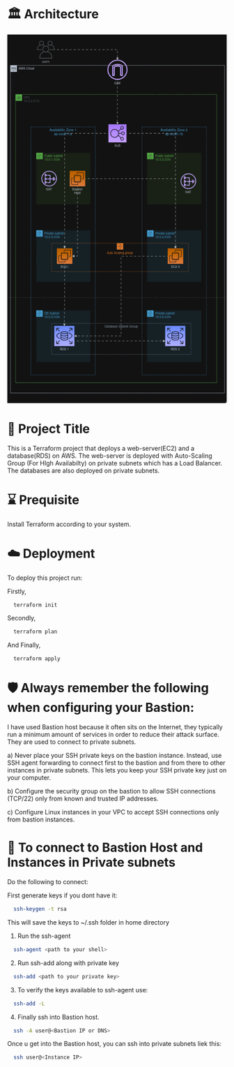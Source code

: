 
# :classical_building: Architecture
![](https://github.com/mohsin-786/aws-two-tier-arch-terraform/blob/main/aws.gif)



# :scroll: Project Title

This is a Terraform project that deploys a web-server(EC2) and a database(RDS) on AWS. The web-server is deployed with Auto-Scaling Group (For HIgh Availabilty) on private subnets which has a Load Balancer. The databases are also deployed on private subnets.


# :hourglass: Prequisite

Install Terraform according to your system.

# :cloud: Deployment

To deploy this project run:

Firstly,

```bash
  terraform init
```
Secondly,

```bash
  terraform plan
```

And Finally,

```bash
  terraform apply
```


# :shield: Always remember the following when configuring your Bastion:

I have used Bastion host because it often sits on the Internet, they typically run a minimum amount of services in order to reduce their attack surface.
They are used to connect to private subnets.


a) Never place your SSH private keys on the bastion instance. Instead, use SSH agent forwarding to connect first to the bastion and from there to other instances in private subnets. This lets you keep your SSH private key just on your computer.

b) Configure the security group on the bastion to allow SSH connections (TCP/22) only from known and trusted IP addresses.

c) Configure Linux instances in your VPC to accept SSH connections only from bastion instances.

# :link: To connect to Bastion Host and Instances in Private subnets
Do the following to connect:

First generate keys if you dont have it:
```bash
  ssh-keygen -t rsa
```
This will save the keys to ~/.ssh folder in home directory



1. Run the ssh-agent
```bash
  ssh-agent <path to your shell>
```

2. Run ssh-add along with private key
```bash
  ssh-add <path to your private key>
```
3. To verify the keys available to ssh-agent use:
```bash
  ssh-add -L
```

4. Finally ssh into Bastion host.
```bash
  ssh -A user@<Bastion IP or DNS>
```

Once u get into the Bastion host, you can ssh into private subnets liek this:
```bash
  ssh user@<Instance IP>
```
